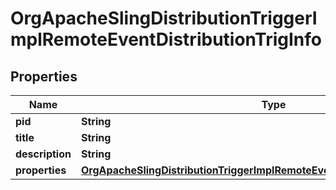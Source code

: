 
# OrgApacheSlingDistributionTriggerImplRemoteEventDistributionTrigInfo

## Properties
Name | Type | Description | Notes
------------ | ------------- | ------------- | -------------
**pid** | **String** |  |  [optional]
**title** | **String** |  |  [optional]
**description** | **String** |  |  [optional]
**properties** | [**OrgApacheSlingDistributionTriggerImplRemoteEventDistributionTrigProperties**](OrgApacheSlingDistributionTriggerImplRemoteEventDistributionTrigProperties.md) |  |  [optional]



